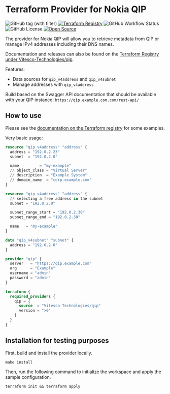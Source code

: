 # Terraform Provider for Nokia QIP

![GitHub tag (with filter)](https://img.shields.io/github/v/release/Vitesco-Technologies/terraform-provider-qip)
[![Terraform Registry](https://img.shields.io/badge/Terraform_Registry-Vitesco--Technologies%2Fqip-blue)][terraform-registry]
![GitHub Workflow Status](https://img.shields.io/github/actions/workflow/status/Vitesco-Technologies/terraform-provider-qip/golang.yml)
![GitHub License](https://img.shields.io/github/license/Vitesco-Technologies/terraform-provider-qip)
[![Open Source](https://img.shields.io/badge/Vitesco_Technologies-open--source-yellow)](https://github.com/Vitesco-Technologies)


The provider for Nokia QIP will allow you to retrieve metadata from QIP or manage IPv4 addresses including their DNS names.

Documentation and releases can also be found on the [Terraform Registry under Vitesco-Technologies/qip][terraform-registry].

Features:

- Data sources for `qip_v4address` and `qip_v4subnet`
- Manage addresses with `qip_v4address`

<!-- TODO: when published
Also see the Terraform module [qip-address](https://github.com/Vitesco-Technologies/terraform-module-qip-address).
-->

Build based on the Swagger API documentation that should be available with your QIP instance: `https://qip.example.com.com/rest-api/`

## How to use

Please see the [documentation on the Terraform registry][terraform-registry] for some examples.

Very basic usage:

```terraform
resource "qip_v4address" "address" {
  address = "192.0.2.23"
  subnet  = "192.0.2.0"

  name         = "my-example"
  // object_class = "Virtual Server"
  // description  = "Example System"
  // domain_name  = "corp.example.com"
}

resource "qip_v4address" "address" {
  // selecting a free address in the subnet
  subnet = "192.0.2.0"

  subnet_range_start = "192.0.2.30"
  subnet_range_end = "192.0.2.50"

  name   = "my-example"
}

data "qip_v4subnet" "subnet" {
  address = "192.0.2.0"
}

provider "qip" {
  server   = "https://qip.example.com"
  org      = "Example"
  username = "admin"
  password = "admin"
}

terraform {
  required_providers {
    qip = {
      source  = "Vitesco-Technologies/qip"
      version = ">0"
    }
  }
}
```

## Installation for testing purposes

First, build and install the provider locally.

```shell
make install
```

Then, run the following command to initialize the workspace and apply the sample configuration.

```shell
terraform init && terraform apply
```

[terraform-registry]: https://registry.terraform.io/providers/Vitesco-Technologies/qip/latest
